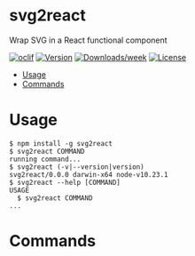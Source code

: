 svg2react
=========

Wrap SVG in a React functional component

[![oclif](https://img.shields.io/badge/cli-oclif-brightgreen.svg)](https://oclif.io)
[![Version](https://img.shields.io/npm/v/svg2react.svg)](https://npmjs.org/package/svg2react)
[![Downloads/week](https://img.shields.io/npm/dw/svg2react.svg)](https://npmjs.org/package/svg2react)
[![License](https://img.shields.io/npm/l/svg2react.svg)](https://github.com/ddnn55/svg2react/blob/master/package.json)

<!-- toc -->
* [Usage](#usage)
* [Commands](#commands)
<!-- tocstop -->
# Usage
<!-- usage -->
```sh-session
$ npm install -g svg2react
$ svg2react COMMAND
running command...
$ svg2react (-v|--version|version)
svg2react/0.0.0 darwin-x64 node-v10.23.1
$ svg2react --help [COMMAND]
USAGE
  $ svg2react COMMAND
...
```
<!-- usagestop -->
# Commands
<!-- commands -->

<!-- commandsstop -->
